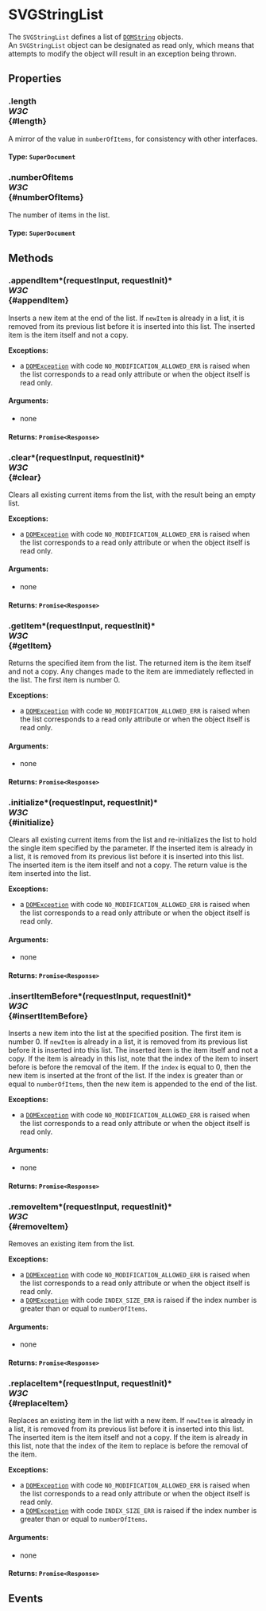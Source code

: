 # SVGStringList

<div class='overview'>The <code>SVGStringList</code> defines a list of <a href="/en-US/docs/Web/API/DOMString" title="DOMString is a UTF-16 String. As JavaScript already uses such strings, DOMString is mapped directly to a String."><code>DOMString</code></a> objects.</div>

<div class='overview'>An <code>SVGStringList</code> object can be designated as read only, which means that attempts to modify the object will result in an exception being thrown.</div>

## Properties

### .length <div class="specs"><i>W3C</i></div> {#length}

A mirror of the value in <code>numberOfItems</code>, for consistency with other interfaces. <span class="icon-only-inline" title="This API has not been standardized."><i class="icon-warning-sign"> </i></span>

#### **Type**: `SuperDocument`

### .numberOfItems <div class="specs"><i>W3C</i></div> {#numberOfItems}

The number of items in the list.

#### **Type**: `SuperDocument`

## Methods

### .appendItem*(requestInput, requestInit)* <div class="specs"><i>W3C</i></div> {#appendItem}

<p>Inserts a new item at the end of the list. If <code>newItem</code> is already in a list, it is removed from its previous list before it is inserted into this list. The inserted item is the item itself and not a copy.</p>
    <p><strong>Exceptions:</strong></p>
    <ul>
     <li>a <a href="/en-US/docs/Web/API/DOMException" title="The DOMException interface represents an abnormal event (called an exception) which occurs as a result of calling a method or accessing a property of a web API."><code>DOMException</code></a> with code <code>NO_MODIFICATION_ALLOWED_ERR</code> is raised when the list corresponds to a read only attribute or when the object itself is read only.</li>
    </ul>

#### **Arguments**:


 - none

#### **Returns**: `Promise<Response>`

### .clear*(requestInput, requestInit)* <div class="specs"><i>W3C</i></div> {#clear}

<p>Clears all existing current items from the list, with the result being an empty list.</p>
    <p><strong>Exceptions:</strong></p>
    <ul>
     <li>a <a href="/en-US/docs/Web/API/DOMException" title="The DOMException interface represents an abnormal event (called an exception) which occurs as a result of calling a method or accessing a property of a web API."><code>DOMException</code></a> with code <code>NO_MODIFICATION_ALLOWED_ERR</code> is raised when the list corresponds to a read only attribute or when the object itself is read only.</li>
    </ul>

#### **Arguments**:


 - none

#### **Returns**: `Promise<Response>`

### .getItem*(requestInput, requestInit)* <div class="specs"><i>W3C</i></div> {#getItem}

<p>Returns the specified item from the list. The returned item is the item itself and not a copy. Any changes made to the item are immediately reflected in the list. The first item is number&nbsp;0.</p>
    <p><strong>Exceptions:</strong></p>
    <ul>
     <li>a <a href="/en-US/docs/Web/API/DOMException" title="The DOMException interface represents an abnormal event (called an exception) which occurs as a result of calling a method or accessing a property of a web API."><code>DOMException</code></a> with code <code>NO_MODIFICATION_ALLOWED_ERR</code> is raised when the list corresponds to a read only attribute or when the object itself is read only.</li>
    </ul>

#### **Arguments**:


 - none

#### **Returns**: `Promise<Response>`

### .initialize*(requestInput, requestInit)* <div class="specs"><i>W3C</i></div> {#initialize}

<p>Clears all existing current items from the list and re-initializes the list to hold the single item specified by the parameter. If the inserted item is already in a list, it is removed from its previous list before it is inserted into this list. The inserted item is the item itself and not a copy. The return value is the item inserted into the list.</p>
    <p><strong>Exceptions:</strong></p>
    <ul>
     <li>a <a href="/en-US/docs/Web/API/DOMException" title="The DOMException interface represents an abnormal event (called an exception) which occurs as a result of calling a method or accessing a property of a web API."><code>DOMException</code></a> with code <code>NO_MODIFICATION_ALLOWED_ERR</code> is raised when the list corresponds to a read only attribute or when the object itself is read only.</li>
    </ul>

#### **Arguments**:


 - none

#### **Returns**: `Promise<Response>`

### .insertItemBefore*(requestInput, requestInit)* <div class="specs"><i>W3C</i></div> {#insertItemBefore}

<p>Inserts a new item into the list at the specified position. The first item is number 0. If <code>newItem</code> is already in a list, it is removed from its previous list before it is inserted into this list. The inserted item is the item itself and not a copy. If the item is already in this list, note that the index of the item to insert before is before the removal of the item. If the <code>index</code> is equal to 0, then the new item is inserted at the front of the list. If the index is greater than or equal to <code>numberOfItems</code>, then the new item is appended to the end of the list.</p>
    <p><strong>Exceptions:</strong></p>
    <ul>
     <li>a <a href="/en-US/docs/Web/API/DOMException" title="The DOMException interface represents an abnormal event (called an exception) which occurs as a result of calling a method or accessing a property of a web API."><code>DOMException</code></a> with code <code>NO_MODIFICATION_ALLOWED_ERR</code> is raised when the list corresponds to a read only attribute or when the object itself is read only.</li>
    </ul>

#### **Arguments**:


 - none

#### **Returns**: `Promise<Response>`

### .removeItem*(requestInput, requestInit)* <div class="specs"><i>W3C</i></div> {#removeItem}

<p>Removes an existing item from the list.</p>
    <p><strong>Exceptions:</strong></p>
    <ul>
     <li>a <a href="/en-US/docs/Web/API/DOMException" title="The DOMException interface represents an abnormal event (called an exception) which occurs as a result of calling a method or accessing a property of a web API."><code>DOMException</code></a> with code <code>NO_MODIFICATION_ALLOWED_ERR</code> is raised when the list corresponds to a read only attribute or when the object itself is read only.</li>
     <li>a <a href="/en-US/docs/Web/API/DOMException" title="The DOMException interface represents an abnormal event (called an exception) which occurs as a result of calling a method or accessing a property of a web API."><code>DOMException</code></a> with code <code>INDEX_SIZE_ERR</code> is raised if the index number is greater than or equal to <code>numberOfItems</code>.</li>
    </ul>

#### **Arguments**:


 - none

#### **Returns**: `Promise<Response>`

### .replaceItem*(requestInput, requestInit)* <div class="specs"><i>W3C</i></div> {#replaceItem}

<p>Replaces an existing item in the list with a new item. If <code>newItem</code> is already in a list, it is removed from its previous list before it is inserted into this list. The inserted item is the item itself and not a copy. If the item is already in this list, note that the index of the item to replace is before the removal of the item.</p>
    <p><strong>Exceptions:</strong></p>
    <ul>
     <li>a <a href="/en-US/docs/Web/API/DOMException" title="The DOMException interface represents an abnormal event (called an exception) which occurs as a result of calling a method or accessing a property of a web API."><code>DOMException</code></a> with code <code>NO_MODIFICATION_ALLOWED_ERR</code> is raised when the list corresponds to a read only attribute or when the object itself is read only.</li>
     <li>a <a href="/en-US/docs/Web/API/DOMException" title="The DOMException interface represents an abnormal event (called an exception) which occurs as a result of calling a method or accessing a property of a web API."><code>DOMException</code></a> with code <code>INDEX_SIZE_ERR</code> is raised if the index number is greater than or equal to <code>numberOfItems</code>.</li>
    </ul>

#### **Arguments**:


 - none

#### **Returns**: `Promise<Response>`

## Events
